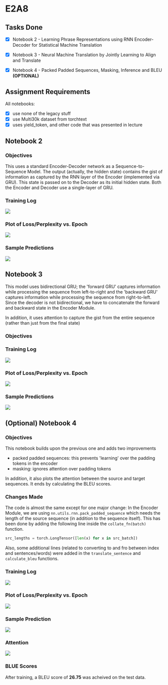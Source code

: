 # E2A8

## Tasks Done
- [x] Notebook 2 - Learning Phrase Representations using RNN Encoder-Decoder for Statistical Machine Translation
- [x] Notebook 3 - Neural Machine Translation by Jointly Learning to Align and Translate
- [x] Notebook 4 - Packed Padded Sequences, Masking, Inference and BLEU **(OPTIONAL)**


## Assignment Requirements
All notebooks:
- [x] use none of the legacy stuff
- [x] use Multi30k dataset from torchtext
- [x] uses yield_token, and other code that was presented in lecture

## Notebook 2

### Objectives
This uses a standard Encoder-Decoder network as a Sequence-to-Sequence Model. The output (actually, the hidden state) contains the gist of information as captured by the RNN layer of the Encoder (implemented via GRU). This state is passed on to the Decoder as its initial hidden state. Both the Encoder and Decoder use a single-layer of GRU. 

### Training Log
![](logs2_.png)

### Plot of Loss/Perplexity vs. Epoch
![](plot2.png)

### Sample Predictions
![](sample2.png)


## Notebook 3

This model uses bidirectional GRU; the 'forward GRU' captures information while processing the sequence from left-to-right and the 'backward GRU' captures information while processing the sequence from right-to-left. Since the decoder is not bidirectional, we have to concatenate the forward and backward state in the Encoder Module.

In addition, it uses attention to capture the gist from the entire sequence (rather than just from the final state)
### Objectives


### Training Log
![](logs3.png)

### Plot of Loss/Perplexity vs. Epoch
![](plot3.png)

### Sample Predictions
![](sample3.png)


## (Optional) Notebook 4

### Objectives
This notebook builds upon the previous one and adds two improvements
- packed padded sequences: this prevents 'learning' over the padding tokens in the encoder
- masking: ignores attention over padding tokens

In addition, it also plots the attention between the source and target sequences. It ends by calculating the BLEU scores.

### Changes Made
The code is almost the same except for one major change: In the Encoder Module, we are using `nn.utils.rnn.pack_padded_sequence` which needs the length of the source sequence (in addition to the sequence itself). This has been done by adding the following line inside the `collate_fn(batch)` function. 

```python
src_lengths = torch.LongTensor([len(x) for x in src_batch])
```

Also, some additional lines (related to converting to and fro between index and sentences/words) were added in the `translate_sentence` and `calculate_bleu` functions.

### Training Log
![](logs4.png)

### Plot of Loss/Perplexity vs. Epoch
![](plot4.png)

### Sample Prediction
![](sample4.png)

### Attention
![](att4.png)

### BLUE Scores
After training, a BLEU score of **26.75** was acheived on the test data.

